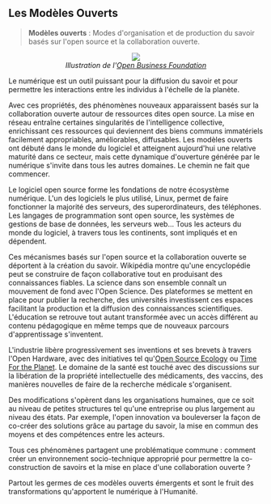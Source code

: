 ## Les Modèles Ouverts

> **Modèles ouverts** : Modes d'organisation et de production du savoir basés sur l'open source et la collaboration ouverte.

<p align="center" width="100%">
    <img src="https://raw.githubusercontent.com/Open-Models/Brique/main/images/modele_ouverts.png">
    <br>
    <i>Illustration de l'<a href="https://openbusiness.world/index.html">Open Business Foundation</a></i>
</p>

Le numérique est un outil puissant pour la diffusion du savoir et pour permettre les interactions entre les individus à l'échelle de la planète.

Avec ces propriétés, des phénomènes nouveaux apparaissent basés sur la collaboration ouverte autour de ressources dites open source. La mise en réseau entraîne certaines singularités de l'intelligence collective, enrichissant ces ressources qui deviennent des biens communs immatériels facilement appropriables, améliorables, diffusables. Les modèles ouverts ont débuté dans le monde du logiciel et atteignent aujourd'hui une relative maturité dans ce secteur, mais cette dynamique d'ouverture générée par le numérique s'invite dans tous les autres domaines. Le chemin ne fait que commencer.

Le logiciel open source forme les fondations de notre écosystème numérique. L'un des logiciels le plus utilisé, Linux, permet de faire fonctionner la majorité des serveurs, des superordinateurs, des téléphones. Les langages de programmation sont open source, les systèmes de gestions de base de données, les serveurs web... Tous les acteurs du monde du logiciel, à travers tous les continents, sont impliqués et en dépendent.

Ces mécanismes basés sur l'open source et la collaboration ouverte se déportent à la création du savoir. Wikipédia montre qu'une encyclopédie peut se construire de façon collaborative tout en produisant des connaissances fiables. La science dans son ensemble connaît un mouvement de fond avec l'Open Science. Des plateformes se mettent en place pour publier la recherche, des universités investissent ces espaces facilitant la production et la diffusion des connaissances scientifiques. L'éducation se retrouve tout autant transformée avec un accès différent au contenu pédagogique en même temps que de nouveaux parcours d'apprentissage s'inventent.

L'industrie libère progressivement ses inventions et ses brevets à travers l'Open Hardware, avec des initiatives tel qu'[Open Source Ecology](https://www.opensourceecology.org/) ou [Time For the Planet](https://www.time-planet.com/fr). Le domaine de la santé est touché avec des discussions sur la libération de la propriété intellectuelle des médicaments, des vaccins, des manières nouvelles de faire de la recherche médicale s'organisent.

Des modifications s'opèrent dans les organisations humaines, que ce soit au niveau de petites structures tel qu'une entreprise ou plus largement au niveau des états. Par exemple, l'open innovation va bouleverser la façon de co-créer des solutions grâce au partage du savoir, la mise en commun des moyens et des compétences entre les acteurs.

Tous ces phénomènes partagent une problématique commune : comment créer un environnement socio-technique approprié pour permettre la co-construction de savoirs et la mise en place d'une collaboration ouverte ?

Partout les germes de ces modèles ouverts émergents et sont le fruit des transformations qu'apportent le numérique à l'Humanité.
